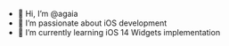 - 👋 Hi, I’m @agaia
- 👀 I’m passionate about iOS development
- 🌱 I’m currently learning iOS 14 Widgets implementation

<!---
agaia/agaia is a ✨ special ✨ repository because its `README.md` (this file) appears on your GitHub profile.
You can click the Preview link to take a look at your changes.
--->
